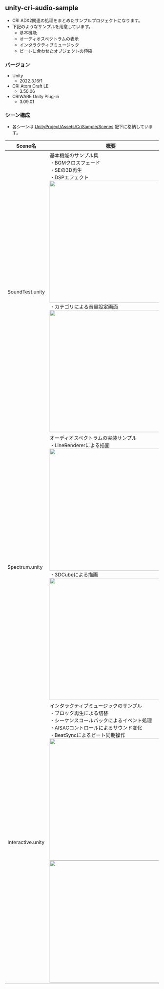 ## unity-cri-audio-sample
* CRI ADX2関連の処理をまとめたサンプルプロジェクトになります。
* 下記のようなサンプルを用意しています。
  * 基本機能
  * オーディオスペクトラムの表示
  * インタラクティブミュージック
  * ビートに合わせたオブジェクトの伸縮

### バージョン
* Unity
  * 2022.3.16f1
* CRI Atom Craft LE
  * 3.50.06
* CRIWARE Unity Plug-in
  * 3.09.01

### シーン構成

* 各シーンは <a href="/UnityProject/Assets/CriSample/Scenes">UnityProject/Assets/CriSample/Scenes</a> 配下に格納しています。

| Scene名 | 概要                                                                                                                                                                                                                                                                                                                                                         |
----|------------------------------------------------------------------------------------------------------------------------------------------------------------------------------------------------------------------------------------------------------------------------------------------------------------------------------------------------------------ 
| SoundTest.unity | 基本機能のサンプル集<br>・BGMクロスフェード<br>・SEの3D再生<br>・DSPエフェクト<br><img width=400 src="https://github.com/plasmo310/unity-cri-audio-sample/assets/77447256/9c005afe-a9cf-4297-964a-5565e8d48b97"><br>・カテゴリによる音量設定画面<br><img width=400 src="https://github.com/plasmo310/unity-cri-audio-sample/assets/77447256/77bae22f-8656-4887-9273-afe342a17cd1"> |
| Spectrum.unity | オーディオスペクトラムの実装サンプル<br>・LineRendererによる描画<br><img width=400 src="https://github.com/plasmo310/unity-cri-audio-sample/assets/77447256/0ea03e5e-7aa0-4e7b-9d7f-e5a5ce457e98"><br>・3DCubeによる描画<br><img width=400 src="https://github.com/plasmo310/unity-cri-audio-sample/assets/77447256/7f4abf40-1332-44fb-8370-fdcde1c8871b"> |
| Interactive.unity | インタラクティブミュージックのサンプル<br>・ブロック再生による切替<br>・シーケンスコールバックによるイベント処理<br>・AISACコントロールによるサウンド変化<br>・BeatSyncによるビート同期操作<br><img width=400 src="https://github.com/plasmo310/unity-cri-audio-sample/assets/77447256/10a1d639-738d-4f33-a219-3ed06aac8250"><br><img width=400 src="https://github.com/plasmo310/unity-cri-audio-sample/assets/77447256/2dca8f46-67db-4b63-853b-03ddce26cac2"> | |
